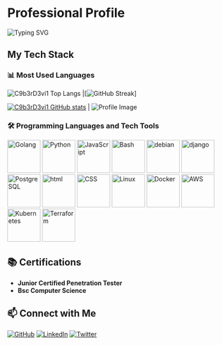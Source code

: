# Professional Profile

![Typing SVG](https://readme-typing-svg.herokuapp.com?font=Fira+Code&size=22&duration=10000&lines=Welcome+to+my+Professional+Profile!;Here+is+my+tech+stack;Cybersecurity,+Ethical+Hacking,+and;💻+Penetration+Testing.)

## My Tech Stack

### 📊 Most Used Languages

![C9b3rD3vi1 Top Langs](https://github-readme-stats.vercel.app/api/top-langs/?username=C9b3rD3vi1&layout=compact&theme=radical) |[![GitHub Streak](https://streak-stats.demolab.com?user=C9b3rD3vi1&theme=highcontrast&hide_border=true&locale=en)]


[![C9b3rD3vi1 GitHub stats](https://github-readme-stats.vercel.app/api?username=C9b3rD3vi1&show_icons=true&theme=radical)](https://github.com/C9b3rD3vi1/github-readme-stats) | <img src="https://tryhackme-badges.s3.amazonaws.com/C9b3rD3vi1.png" alt="Profile Image" />

### 🛠️ Programming Languages and Tech Tools

<p>
  <img src="https://cdn.jsdelivr.net/gh/devicons/devicon/icons/go/go-original.svg" width="75" height="75" alt="Golang" />

  <img src="https://cdn.jsdelivr.net/gh/devicons/devicon/icons/python/python-original.svg" width="75" height="75" alt="Python" />

  <img src="https://cdn.jsdelivr.net/gh/devicons/devicon/icons/javascript/javascript-original.svg" width="75" height="75" alt="JavaScript" />

<img src="https://cdn.jsdelivr.net/gh/devicons/devicon/icons/bash/bash-original.svg" width="75" height="75" alt="Bash" />

<img src="https://cdn.jsdelivr.net/gh/devicons/devicon@latest/icons/debian/debian-plain-wordmark.svg" width="75" height="75" alt="debian" />
          
<img src="https://cdn.jsdelivr.net/gh/devicons/devicon@latest/icons/django/django-plain-wordmark.svg" width="75" height="75" alt="django" />

<img src="https://cdn.jsdelivr.net/gh/devicons/devicon@latest/icons/postgresql/postgresql-original-wordmark.svg" width="75" height="75" alt="PostgreSQL" />


<img src="https://cdn.jsdelivr.net/gh/devicons/devicon@latest/icons/html5/html5-original-wordmark.svg" width="75" height="75" alt="html" />
          
<img src="https://cdn.jsdelivr.net/gh/devicons/devicon@latest/icons/css3/css3-original-wordmark.svg" width="75" height="75" alt="CSS" />

<img src="https://cdn.jsdelivr.net/gh/devicons/devicon/icons/linux/linux-original.svg" width="75" height="75" alt="Linux" />

<img src="https://cdn.jsdelivr.net/gh/devicons/devicon/icons/docker/docker-original.svg" width="75" height="75" alt="Docker" />

<img src="https://cdn.jsdelivr.net/gh/devicons/devicon@latest/icons/amazonwebservices/amazonwebservices-plain-wordmark.svg" width="75" height="75" alt="AWS" />

<img src="https://cdn.jsdelivr.net/gh/devicons/devicon/icons/kubernetes/kubernetes-plain.svg" width="75" height="75" alt="Kubernetes" />

<img src="https://cdn.jsdelivr.net/gh/devicons/devicon/icons/terraform/terraform-original.svg" width="75" height="75" alt="Terraform" />

</p>


## 📚 Certifications

- **Junior Certified Penetration Tester**  
- **Bsc Computer Science**  


## 📫 Connect with Me

[![GitHub](https://img.shields.io/badge/GitHub-100000?style=for-the-badge&logo=github&logoColor=white)](https://github.com/C9b3rD3vi1)
[![LinkedIn](https://img.shields.io/badge/LinkedIn-0A66C2?style=for-the-badge&logo=linkedin&logoColor=white)](https://linkedin.com/in/yourprofile)
[![Twitter](https://img.shields.io/badge/Twitter-1DA1F2?style=for-the-badge&logo=twitter&logoColor=white)](https://x.com/C9b3rD3vi1_)